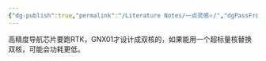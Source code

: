 ```yaml
---
{"dg-publish":true,"permalink":"/Literature Notes/一点灵感⭐/","dgPassFrontmatter":true}
---
```



高精度导航芯片要跑RTK，GNX01才设计成双核的，如果能用一个超标量核替换双核，可能会功耗更低。
